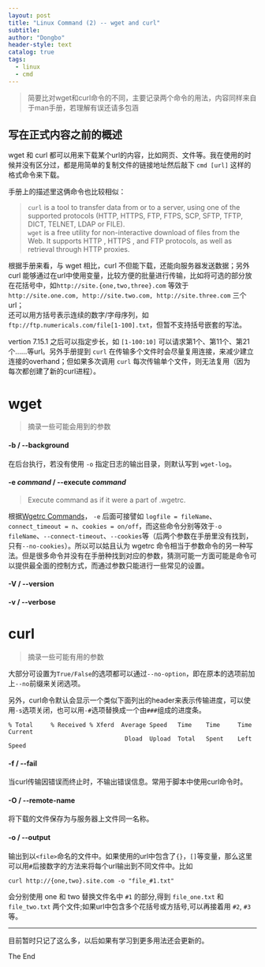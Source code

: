 ```yaml
---
layout: post
title: "Linux Command (2) -- wget and curl"
subtitle: 
author: "Dongbo"
header-style: text
catalog: true
tags:
  - linux
  - cmd
---
```


> 简要比对wget和curl命令的不同，主要记录两个命令的用法，内容同样来自于man手册，若理解有误还请多包涵

## 写在正式内容之前的概述

wget 和 curl 都可以用来下载某个url的内容，比如网页、文件等。我在使用的时候并没有区分过，都是用简单的复制文件的链接地址然后敲下 `cmd [url]` 这样的格式命令来下载。

手册上的描述里这俩命令也比较相似：

> `curl` is a tool to transfer data from or to a server, using one of the supported protocols (HTTP, HTTPS, FTP, FTPS, SCP, SFTP, TFTP, DICT, TELNET, LDAP or FILE).   
`wget` is a free utility for non-interactive download of files from the Web. It supports HTTP , HTTPS , and FTP protocols, as well as retrieval through HTTP proxies.

根据手册来看，与 wget 相比，curl 不但能下载，还能向服务器发送数据；另外 curl 能够通过在url中使用变量，比较方便的批量进行传输，比如将可选的部分放在花括号中，如`http://site.{one,two,three}.com` 等效于  
`http://site.one.com, http://site.two.com, http://site.three.com` 
三个 url；   
还可以用方括号表示连续的数字/字母序列，如   
`ftp://ftp.numericals.com/file[1-100].txt`，但暂不支持括号嵌套的写法。

vertion 7.15.1 之后可以指定步长，如 `[1-100:10]` 可以请求第1个、第11个、第21个……等url。另外手册提到 `curl` 在传输多个文件时会尽量复用连接，来减少建立连接的overhand；但如果多次调用 `curl` 每次传输单个文件，则无法复用（因为每次都创建了新的curl进程）。

# wget

> 摘录一些可能会用到的参数

#### -b / --background

在后台执行，若没有使用 `-o` 指定日志的输出目录，则默认写到 `wget-log`。

#### -e *command* / --execute *command*

> Execute command as if it were a part of .wgetrc.

根据[Wgetrc Commands](gnu.org/software/wget/manual/html_node/Wgetrc-Commands.html#Wgetrc-Commands)，
`-e` 后面可接譬如 `logfile = fileName`、`connect_timeout = n`、`cookies = on/off`，而这些命令分别等效于`-o fileName`、`--connect-timeout`、`--cookies`等（后两个参数在手册里没有找到，只有`--no-cookies`）。所以可以姑且认为 wgetrc 命令相当于参数命令的另一种写法。但是很多命令并没有在手册种找到对应的参数，猜测可能一方面可能是命令可以提供最全面的控制方式，而通过参数只能进行一些常见的设置。

#### -V / --version

#### -v / --verbose


# curl

> 摘录一些可能有用的参数

大部分可设置为`True/False`的选项都可以通过`--no-option`，即在原本的选项前加上`--no`前缀来关闭选项。

另外，curl命令默认会显示一个类似下面列出的header来表示传输进度，可以使用`-s`选项关闭，也可以用`-#`选项替换成一个由`###`组成的进度条。

    % Total     % Received % Xferd  Average Speed   Time    Time     Time  Current
                                     Dload  Upload  Total   Spent    Left  Speed

#### -f / --fail

当curl传输因错误而终止时，不输出错误信息。常用于脚本中使用curl命令时。

#### -O / --remote-name

将下载的文件保存为与服务器上文件同一名称。

#### -o / --output <file>

输出到以`<file>`命名的文件中。如果使用的url中包含了`{}`，`[]`等变量，那么这里可以用`#`后接数字的方法来将每个url输出到不同文件中。比如

    curl http://{one,two}.site.com -o "file_#1.txt"

会分别使用 one 和 two 替换文件名中 `#1` 的部分,得到 `file_one.txt` 和 `file_two.txt` 两个文件;如果url中包含多个花括号或方括号,可以再接着用 `#2`, `#3` 等。


---------------

目前暂时只记了这么多，以后如果有学习到更多用法还会更新的。

The End